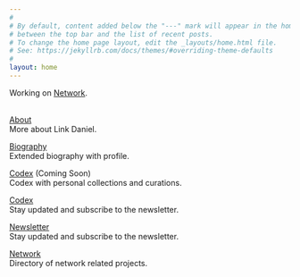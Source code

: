 ```yaml
---
#
# By default, content added below the "---" mark will appear in the home page
# between the top bar and the list of recent posts.
# To change the home page layout, edit the _layouts/home.html file.
# See: https://jekyllrb.com/docs/themes/#overriding-theme-defaults
#
layout: home
---
```



Working on [Network](/www.network.com.de).
<br>
<br>

[About](/linkdaniel.pages.dev/about)
<br>
More about Link Daniel.

[Biography](/linkdaniel.pages.dev/bio)
<br>
Extended biography with profile.

[Codex](/linkdaniel.org) (Coming Soon)
<br>
Codex with personal collections and curations.

[Codex](/essays)
<br>
Stay updated and subscribe to the newsletter.

[Newsletter](/linkdaniel.substack.com)
<br>
Stay updated and subscribe to the newsletter.

[Network](/www.network.com.de)
<br>
Directory of network related projects.



